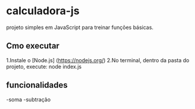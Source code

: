 # calculadora-js

projeto simples em JavaScript para treinar funções básicas.

## Cmo executar
1.Instale o [Node.js] (https://nodejs.org/)
2.No terminal, dentro da pasta do projeto, execute:
    node index.js
## funcionalidades
-soma
-subtração
